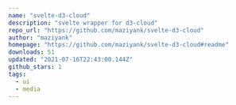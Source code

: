 ```yaml
---
name: "svelte-d3-cloud"
description: "svelte wrapper for d3-cloud"
repo_url: "https://github.com/maziyank/svelte-d3-cloud"
author: "maziyank"
homepage: "https://github.com/maziyank/svelte-d3-cloud#readme"
downloads: 51
updated: "2021-07-16T22:43:00.144Z"
github_stars: 1
tags: 
  - ui
  - media
---
```

